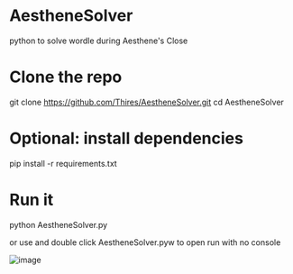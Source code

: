 # AestheneSolver
python  to solve wordle during Aesthene's Close

# Clone the repo
git clone https://github.com/Thires/AestheneSolver.git
cd AestheneSolver

# Optional: install dependencies
pip install -r requirements.txt

# Run it
python AestheneSolver.py

or use and double click AestheneSolver.pyw to open run with no console


![image](https://github.com/user-attachments/assets/deb42f3c-707e-4e35-a3b5-39693db98a74)
